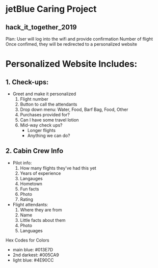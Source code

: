 # jetBlue Caring Project
## hack_it_together_2019

Plan: 
User will log into the wifi and provide confirmation Number of flight
Once confimed, they will be redirected to a personalized website

# Personalized Website Includes:
## 1. Check-ups:
* Greet and make it personalized
  1. Flight number
  2. Button to call the attendants
  3. Drop down menu: Water, Food, Barf Bag, Food, Other
  4. Purchases provided for?
  5. Can I have some travel lotion
  6. Mid-way check ups?
      * Longer flights
      * Anything we can do?
      
## 2. Cabin Crew Info
  * Pilot info:
      1. How many flights they've had this yet
      2. Years of experience
      3. Langauges
      4. Hometown
      5. Fun facts
      6. Photo
      7. Rating
  * Flight attendants:
      1. Where they are from
      2. Name
      3. Little facts about them
      4. Photo
      5. Languages

Hex Codes for Colors
* main blue: #013E7D
* 2nd darkest: #005CA9
* light blue: #4E90CC
